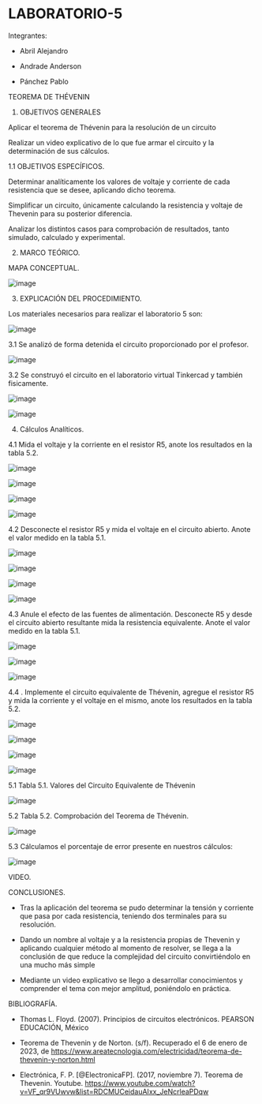 # LABORATORIO-5

Integrantes:

- Abril Alejandro

- Andrade Anderson

- Pánchez Pablo

TEOREMA DE THÉVENIN

1. OBJETIVOS GENERALES

Aplicar el teorema de Thévenin para la resolución de un circuito

Realizar un video explicativo de lo que fue armar el circuito y la determinación de sus cálculos.

1.1 OBJETIVOS ESPECÍFICOS.

Determinar analíticamente los valores de voltaje y corriente de cada resistencia que se desee, aplicando dicho teorema.

Simplificar un circuito, únicamente calculando la resistencia y voltaje de Thevenin para su posterior diferencia.

Analizar los distintos casos para comprobación de resultados, tanto simulado, calculado y experimental.

2. MARCO TEÓRICO.

MAPA CONCEPTUAL.

![image](https://user-images.githubusercontent.com/117920423/210918565-7db22ae6-823f-491c-b62c-71bd08eb72c7.png)

3. EXPLICACIÓN DEL PROCEDIMIENTO.

Los materiales necesarios para realizar el laboratorio 5 son:

![image](https://user-images.githubusercontent.com/117920423/210918989-28d4b8d3-62ac-4a0b-bb25-6052e1c2ef57.png)

3.1 Se analizó de forma detenida el circuito proporcionado por el profesor.

![image](https://user-images.githubusercontent.com/117920423/210919065-32ff7fc0-eada-4ca9-8977-0dc9902c512e.png)

3.2 Se construyó el circuito en el laboratorio virtual Tinkercad y también fisicamente.

![image](https://user-images.githubusercontent.com/117920423/210919377-d66129a1-0a45-4e72-b4d7-977db242b210.png)

![image](https://user-images.githubusercontent.com/117920423/210920118-18017bbf-a924-480e-b2f4-20f19ed85e8d.png)

4. Cálculos Analíticos.

4.1 Mida el voltaje y la corriente en el resistor R5, anote los resultados en la tabla 5.2.

![image](https://user-images.githubusercontent.com/117920423/210919769-70d5a5be-ac4c-4f1d-9ef6-fbb8cc65d211.png)

![image](https://user-images.githubusercontent.com/117920423/210920200-8c14928f-febf-4c34-aa67-b2bb8a23f379.png)

![image](https://user-images.githubusercontent.com/117920423/210919696-239a3308-d121-42c4-bb90-f95a01d71db4.png)

![image](https://user-images.githubusercontent.com/117920423/210951571-9290dc46-1cb1-482b-9793-f09db6c5f7b9.png)

4.2 Desconecte el resistor R5 y mida el voltaje en el circuito abierto. Anote el valor medido en la tabla 5.1.

![image](https://user-images.githubusercontent.com/117920423/210920534-ff5d2b3b-c5d9-4100-8a1e-de3d2721fe00.png)

![image](https://user-images.githubusercontent.com/117920423/210920551-c0f8746f-0bbe-45ce-8cf4-813e510b053d.png)

![image](https://user-images.githubusercontent.com/117920423/210920584-f8080d94-c5c5-4bb5-b949-0440e208ca0e.png)

![image](https://user-images.githubusercontent.com/117920423/210951630-b2d8b78b-275f-4f01-a653-b9889adddc3a.png)

4.3 Anule el efecto de las fuentes de alimentación. Desconecte R5 y desde el circuito abierto resultante mida la resistencia equivalente. Anote el valor medido en la tabla 5.1.

![image](https://user-images.githubusercontent.com/117920423/210920683-562ac8ad-a4be-4fc0-9d1a-b99100c47670.png)

![image](https://user-images.githubusercontent.com/117920423/210920702-2eb94f37-d656-4af7-a889-f5d117a10200.png)

![image](https://user-images.githubusercontent.com/117920423/210951696-7cfc9661-e94d-4b4f-bc7f-f67c7893b5e3.png)

4.4 . Implemente el circuito equivalente de Thévenin, agregue el resistor R5 y mida la corriente y el voltaje en el mismo, anote los resultados en la tabla 5.2.

![image](https://user-images.githubusercontent.com/117920423/210931375-5a5678a9-750e-448a-bdbc-d4a7ebec0517.png)

![image](https://user-images.githubusercontent.com/117920423/210920849-fbf12a8a-df4a-4ec6-8d24-eaca5f22e272.png)

![image](https://user-images.githubusercontent.com/117920423/210920863-94e98f29-1d78-4d3c-b748-63dbe35c2203.png)

![image](https://user-images.githubusercontent.com/117920423/210951753-b1caeeee-3974-4c19-a661-f92956583915.png)

5.1 Tabla 5.1. Valores del Circuito Equivalente de Thévenin

![image](https://user-images.githubusercontent.com/117920423/210951413-321037ab-7451-4dba-b596-0ca54e3bcdb8.png)

5.2 Tabla 5.2. Comprobación del Teorema de Thévenin.

![image](https://user-images.githubusercontent.com/117920423/210921008-87766b7b-5953-40b4-9541-cbe95b88e248.png)

5.3 Cálculamos el porcentaje de error presente en nuestros cálculos:

![image](https://user-images.githubusercontent.com/117920423/210945708-85250219-e7d5-4713-a2ce-6ce71b5c5b23.png)

VIDEO.



CONCLUSIONES.

- Tras la aplicación del teorema se pudo determinar la tensión y corriente que pasa por cada resistencia, teniendo dos terminales para su resolución.

- Dando un nombre al voltaje y a la resistencia propias de Thevenin y aplicando cualquier método al momento de resolver, se llega a la conclusión de que reduce la complejidad del circuito convirtiéndolo en una mucho más simple

- Mediante un video explicativo se llego a desarrollar conocimientos y comprender el tema con mejor amplitud, poniéndolo en práctica.

BIBLIOGRAFÍA.

- Thomas L. Floyd. (2007). Principios de circuitos electrónicos. PEARSON EDUCACIÓN, México

- Teorema de Thevenin y de Norton. (s/f). Recuperado el 6 de enero de 2023, de https://www.areatecnologia.com/electricidad/teorema-de-thevenin-y-norton.html

- Electrónica, F. P. [@ElectronicaFP]. (2017, noviembre 7). Teorema de Thevenin. Youtube. https://www.youtube.com/watch?v=VF_qr9VUwvw&list=RDCMUCeidauAIxx_JeNcrleaPDqw

















